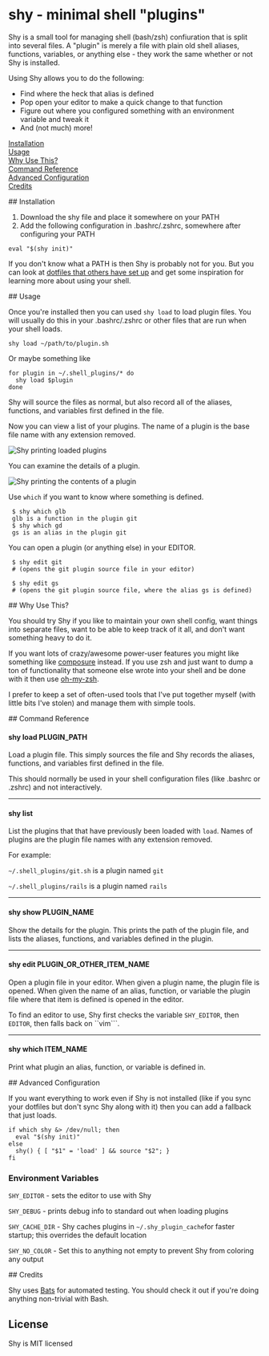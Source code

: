 # shy - minimal shell "plugins"

Shy is a small tool for managing shell (bash/zsh) confiuration that is split into several files. A "plugin" is merely a file with plain old shell aliases, functions, variables, or anything else - they work the same whether or not Shy is installed.

Using Shy allows you to do the following:

 * Find where the heck that alias is defined
 * Pop open your editor to make a quick change to that function
 * Figure out where you configured something with an environment variable and tweak it
 * And (not much) more!

[Installation](#installation)  
[Usage](#usage)  
[Why Use This?](#why)  
[Command Reference](#command-reference)  
[Advanced Configuration](#advanced-configuration)  
[Credits](#credits)  

<a name="installation"/>
## Installation

1. Download the shy file and place it somewhere on your PATH
1. Add the following configuration in .bashrc/.zshrc, somewhere after configuring your PATH

```
eval "$(shy init)"
```

If you don't know what a PATH is then Shy is probably not for you. But you can look at [dotfiles that others have set up](http://dotfiles.github.io/) and get some inspiration for learning more about using your shell.

<a name="usage"/>
## Usage

Once you're installed then you can used ```shy load``` to load plugin files. You will usually do this in your .bashrc/.zshrc or other files that are run when your shell loads.

```
shy load ~/path/to/plugin.sh
```
Or maybe something like

```
for plugin in ~/.shell_plugins/* do
  shy load $plugin
done
```

Shy will source the files as normal, but also record all of the aliases, functions, and variables first defined in the file.

Now you can view a list of your plugins. The name of a plugin is the base file name with any extension removed.

![Shy printing loaded plugins](https://raw2.github.com/aaronroyer/shy/master/doc/list.png)

You can examine the details of a plugin.

![Shy printing the contents of a plugin](https://raw2.github.com/aaronroyer/shy/master/doc/show.png)

Use ```which``` if you want to know where something is defined.

```
 $ shy which glb
 glb is a function in the plugin git
 $ shy which gd
 gs is an alias in the plugin git
```

You can open a plugin (or anything else) in your EDITOR.

```
 $ shy edit git
 # (opens the git plugin source file in your editor)

 $ shy edit gs
 # (opens the git plugin source file, where the alias gs is defined)
```

<a name="why"/>
## Why Use This?

You should try Shy if you like to maintain your own shell config, want things into separate files, want to be able to keep track of it all, and don't want something heavy to do it.

If you want lots of crazy/awesome power-user features you might like something like [composure](https://github.com/erichs/composure) instead. If you use zsh and just want to dump a ton of functionality that someone else wrote into your shell and be done with it then use [oh-my-zsh](https://github.com/robbyrussell/oh-my-zsh).

I prefer to keep a set of often-used tools that I've put together myself (with little bits I've stolen) and manage them with simple tools.

<a name="command-reference"/>
## Command Reference

#### shy load PLUGIN_PATH

Load a plugin file. This simply sources the file and Shy records the aliases, functions, and variables first defined in the file.

This should normally be used in your shell configuration files (like .bashrc or .zshrc) and not interactively.

---

#### shy list

List the plugins that that have previously been loaded with ```load```. Names of plugins are the plugin file names with any extension removed.

For example:

```~/.shell_plugins/git.sh``` is a plugin named ```git```

```~/.shell_plugins/rails``` is a plugin named ```rails```

---

#### shy show PLUGIN_NAME

Show the details for the plugin. This prints the path of the plugin file, and lists the aliases, functions, and variables defined in the plugin.

---

#### shy edit PLUGIN_OR_OTHER_ITEM_NAME

Open a plugin file in your editor. When given a plugin name, the plugin file is opened. When given the name of an alias, function, or variable the plugin file where that item is defined is opened in the editor.

To find an editor to use, Shy first checks the variable ```SHY_EDITOR```, then ```EDITOR```, then falls back on ``vim```.

---

#### shy which ITEM_NAME

Print what plugin an alias, function, or variable is defined in.

<a name="advanced-configuration"/>
## Advanced Configuration

If you want everything to work even if Shy is not installed (like if you sync your dotfiles but don't sync Shy along with it) then you can add a fallback that just loads.

```
if which shy &> /dev/null; then
  eval "$(shy init)"
else
  shy() { [ "$1" = 'load' ] && source "$2"; }
fi
```

### Environment Variables

```SHY_EDITOR``` - sets the editor to use with Shy

```SHY_DEBUG``` - prints debug info to standard out when loading plugins

```SHY_CACHE_DIR``` - Shy caches plugins in ```~/.shy_plugin_cache```for faster startup; this overrides the default location

```SHY_NO_COLOR``` - Set this to anything not empty to prevent Shy from coloring any output

<a name="credits"/>
## Credits

Shy uses [Bats](https://github.com/sstephenson/bats) for automated testing. You should check it out if you're doing anything non-trivial with Bash.

## License

Shy is MIT licensed
